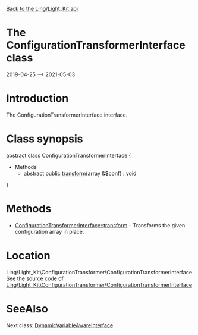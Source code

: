 [Back to the Ling/Light_Kit api](https://github.com/lingtalfi/Light_Kit/blob/master/doc/api/Ling/Light_Kit.md)



The ConfigurationTransformerInterface class
================
2019-04-25 --> 2021-05-03






Introduction
============

The ConfigurationTransformerInterface interface.



Class synopsis
==============


abstract class <span class="pl-k">ConfigurationTransformerInterface</span>  {

- Methods
    - abstract public [transform](https://github.com/lingtalfi/Light_Kit/blob/master/doc/api/Ling/Light_Kit/ConfigurationTransformer/ConfigurationTransformerInterface/transform.md)(array &$conf) : void

}






Methods
==============

- [ConfigurationTransformerInterface::transform](https://github.com/lingtalfi/Light_Kit/blob/master/doc/api/Ling/Light_Kit/ConfigurationTransformer/ConfigurationTransformerInterface/transform.md) &ndash; Transforms the given configuration array in place.





Location
=============
Ling\Light_Kit\ConfigurationTransformer\ConfigurationTransformerInterface<br>
See the source code of [Ling\Light_Kit\ConfigurationTransformer\ConfigurationTransformerInterface](https://github.com/lingtalfi/Light_Kit/blob/master/ConfigurationTransformer/ConfigurationTransformerInterface.php)



SeeAlso
==============
Next class: [DynamicVariableAwareInterface](https://github.com/lingtalfi/Light_Kit/blob/master/doc/api/Ling/Light_Kit/ConfigurationTransformer/DynamicVariableAwareInterface.md)<br>
